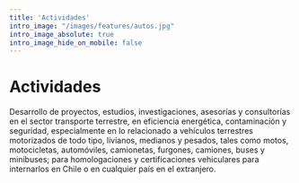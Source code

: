 ```yaml
---
title: 'Actividades'
intro_image: "/images/features/autos.jpg"
intro_image_absolute: true
intro_image_hide_on_mobile: false
---
```


# Actividades

Desarrollo de proyectos, estudios, investigaciones, asesorías y consultorías en
el sector transporte terrestre, en eficiencia energética, contaminación y
seguridad, especialmente en lo relacionado a vehículos terrestres motorizados
de todo tipo, livianos, medianos y pesados, tales como motos, motocicletas,
automóviles, camionetas, furgones, camiones, buses y minibuses; para
homologaciones y certificaciones vehiculares para internarlos en Chile o en
cualquier país en el extranjero.
